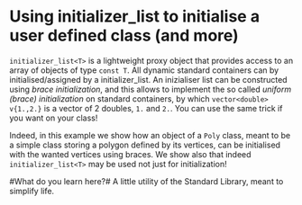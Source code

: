 # Using initializer_list to initialise a user defined class (and more) #


`initializer_list<T>` is a lightweight proxy object that provides access to an array of objects of type `const T`. All dynamic standard containers can by initialised/assigned by a initializer_list.
An inizialiser list can be constructed using *brace initialization*, and this  allows to implement the so called *uniform (brace) initialization* on standard containers, by which `vector<double> v{1.,2.}` is a vector of 2 doubles, `1.` and `2.`. You can use the same trick if you want on your class!

Indeed, in this example we show how an object of a  `Poly` class, meant to be a simple class storing a polygon defined by its vertices, can be initialised with the wanted vertices using braces. We show also that indeed `initializer_list<T>` may be used not just for initialization!

#What do you learn here?#
A little utility of the Standard Library, meant to simplify life.
